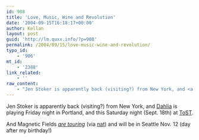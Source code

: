 ```yaml
---
id: 908
title: 'Love, Music, Wine and Revolution'
date: '2004-09-15T16:18:17+00:00'
author: Kellan
layout: post
guid: 'http://lm.quxx.info/?p=908'
permalink: /2004/09/15/love-music-wine-and-revolution/
typo_id:
    - '906'
mt_id:
    - '2388'
link_related:
    - ''
raw_content:
    - "Jen Stoker is apparently back (visiting?) from New York, and <a href=\\\"http://dahliamusic.com/\\\">Dahlia</a> is playing Friday night in Portland, and this Saturday night (Sept. 18th) at <a href=\\\"http://www.tostlounge.com/\\\">ToST</a>.\n\nAnd Magnetic Fields <a href=\\\"http://www.houseoftomorrow.com/calendar.php\\\"><em>are touring</em></a> (via <a href=\\\"http://bumppo.net/\\\">nat</a>) and will be in Seattle Nov. 12 (day after my birthday!)"
---
```


Jen Stoker is apparently back (visiting?) from New York, and [Dahlia](http://dahliamusic.com/) is playing Friday night in Portland, and this Saturday night (Sept. 18th) at [ToST](http://www.tostlounge.com/).

And Magnetic Fields [*are touring*](http://www.houseoftomorrow.com/calendar.php) (via [nat](http://bumppo.net/)) and will be in Seattle Nov. 12 (day after my birthday!)